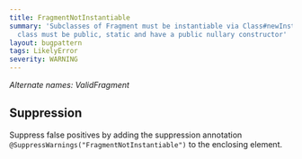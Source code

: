 ```yaml
---
title: FragmentNotInstantiable
summary: 'Subclasses of Fragment must be instantiable via Class#newInstance(): the
  class must be public, static and have a public nullary constructor'
layout: bugpattern
tags: LikelyError
severity: WARNING
---
```


<!--
*** AUTO-GENERATED, DO NOT MODIFY ***
To make changes, edit the @BugPattern annotation or the explanation in docs/bugpattern.
-->

_Alternate names: ValidFragment_


## Suppression
Suppress false positives by adding the suppression annotation `@SuppressWarnings("FragmentNotInstantiable")` to the enclosing element.
